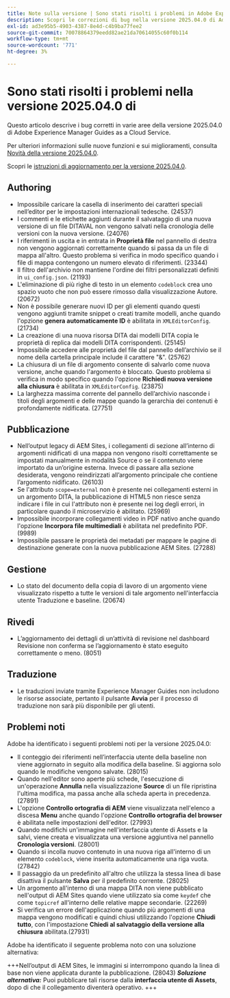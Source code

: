 ```yaml
---
title: Note sulla versione | Sono stati risolti i problemi in Adobe Experience Manager Guides, versione 2025.04.0
description: Scopri le correzioni di bug nella versione 2025.04.0 di Adobe Experience Manager Guides as a Cloud Service.
exl-id: ad3e95b5-4903-4387-8e4d-c4b9ba77fee2
source-git-commit: 70078864379eedd82ae21da70614055c60f0b114
workflow-type: tm+mt
source-wordcount: '771'
ht-degree: 3%

---
```


# Sono stati risolti i problemi nella versione 2025.04.0 di

Questo articolo descrive i bug corretti in varie aree della versione 2025.04.0 di Adobe Experience Manager Guides as a Cloud Service.

Per ulteriori informazioni sulle nuove funzioni e sui miglioramenti, consulta [Novità della versione 2025.04.0](whats-new-2025-04-0.md).

Scopri le [istruzioni di aggiornamento per la versione 2025.04.0](upgrade-instructions-2025-04-0.md).

## Authoring

- Impossibile caricare la casella di inserimento dei caratteri speciali nell’editor per le impostazioni internazionali tedesche. (24537)
- I commenti e le etichette aggiunti durante il salvataggio di una nuova versione di un file DITAVAL non vengono salvati nella cronologia delle versioni con la nuova versione. (24076)
- I riferimenti in uscita e in entrata in **Proprietà file** nel pannello di destra non vengono aggiornati correttamente quando si passa da un file di mappa all&#39;altro. Questo problema si verifica in modo specifico quando i file di mappa contengono un numero elevato di riferimenti. (23344)
- Il filtro dell&#39;archivio non mantiene l&#39;ordine dei filtri personalizzati definiti in `ui_config.json`. (21193)
- L&#39;eliminazione di più righe di testo in un elemento `codeblock` crea uno spazio vuoto che non può essere rimosso dalla visualizzazione Autore. (20672)
- Non è possibile generare nuovi ID per gli elementi quando questi vengono aggiunti tramite snippet o creati tramite modelli, anche quando l&#39;opzione **genera automaticamente ID** è abilitata in `XMLEditorConfig`. (21734)
- La creazione di una nuova risorsa DITA dai modelli DITA copia le proprietà di replica dai modelli DITA corrispondenti. (25145)
- Impossibile accedere alle proprietà del file dal pannello dell’archivio se il nome della cartella principale include il carattere &quot;&amp;&quot;. (25762)
- La chiusura di un file di argomento consente di salvarlo come nuova versione, anche quando l&#39;argomento è bloccato. Questo problema si verifica in modo specifico quando l&#39;opzione **Richiedi nuova versione alla chiusura** è abilitata in `XMLEditorConfig`. (23875)
- La larghezza massima corrente del pannello dell’archivio nasconde i titoli degli argomenti e delle mappe quando la gerarchia dei contenuti è profondamente nidificata. (27751)

## Pubblicazione

- Nell’output legacy di AEM Sites, i collegamenti di sezione all’interno di argomenti nidificati di una mappa non vengono risolti correttamente se impostati manualmente in modalità Source o se il contenuto viene importato da un’origine esterna. Invece di passare alla sezione desiderata, vengono reindirizzati all’argomento principale che contiene l’argomento nidificato. (26103)
- Se l&#39;attributo `scope=external` non è presente nei collegamenti esterni in un argomento DITA, la pubblicazione di HTML5 non riesce senza indicare i file in cui l&#39;attributo non è presente nei log degli errori, in particolare quando il microservizio è abilitato. (25969)
- Impossibile incorporare collegamenti video in PDF nativo anche quando l&#39;opzione **Incorpora file multimediali** è abilitata nel predefinito PDF. (9989)
- Impossibile passare le proprietà dei metadati per mappare le pagine di destinazione generate con la nuova pubblicazione AEM Sites. (27288)

## Gestione

- Lo stato del documento della copia di lavoro di un argomento viene visualizzato rispetto a tutte le versioni di tale argomento nell&#39;interfaccia utente Traduzione e baseline. (20674)


## Rivedi

- L’aggiornamento dei dettagli di un’attività di revisione nel dashboard Revisione non conferma se l’aggiornamento è stato eseguito correttamente o meno. (8051)

## Traduzione

- Le traduzioni inviate tramite Experience Manager Guides non includono le risorse associate, pertanto il pulsante **Avvia** per il processo di traduzione non sarà più disponibile per gli utenti.

## Problemi noti

Adobe ha identificato i seguenti problemi noti per la versione 2025.04.0:

- Il conteggio dei riferimenti nell’interfaccia utente della baseline non viene aggiornato in seguito alla modifica della baseline. Si aggiorna solo quando le modifiche vengono salvate. (28015)
- Quando nell&#39;editor sono aperte più schede, l&#39;esecuzione di un&#39;operazione **Annulla** nella visualizzazione **Source** di un file ripristina l&#39;ultima modifica, ma passa anche alla scheda aperta in precedenza. (27891)
- L&#39;opzione **Controllo ortografia di AEM** viene visualizzata nell&#39;elenco a discesa **Menu** anche quando l&#39;opzione **Controllo ortografia del browser** è abilitata nelle impostazioni dell&#39;editor. (27993)
- Quando modifichi un&#39;immagine nell&#39;interfaccia utente di Assets e la salvi, viene creata e visualizzata una versione aggiuntiva nel pannello **Cronologia versioni**. (28001)
- Quando si incolla nuovo contenuto in una nuova riga all&#39;interno di un elemento `codeblock`, viene inserita automaticamente una riga vuota.(27842)
- Il passaggio da un predefinito all&#39;altro che utilizza la stessa linea di base disattiva il pulsante **Salva** per il predefinito corrente. (28025)
- Un argomento all&#39;interno di una mappa DITA non viene pubblicato nell&#39;output di AEM Sites quando viene utilizzato sia come `keydef` che come `topicref` all&#39;interno delle relative mappe secondarie. (22269)
- Si verifica un errore dell&#39;applicazione quando più argomenti di una mappa vengono modificati e quindi chiusi utilizzando l&#39;opzione **Chiudi tutto**, con l&#39;impostazione **Chiedi al salvataggio della versione alla chiusura** abilitata.(27931)

Adobe ha identificato il seguente problema noto con una soluzione alternativa:

+++Nell’output di AEM Sites, le immagini si interrompono quando la linea di base non viene applicata durante la pubblicazione. (28043)
***Soluzione alternativa:*** Puoi pubblicare tali risorse dalla **interfaccia utente di Assets**, dopo di che il collegamento diventerà operativo.
+++